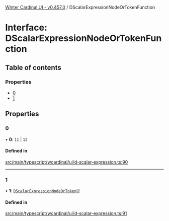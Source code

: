 [Winter Cardinal UI - v0.457.0](../index.md) / DScalarExpressionNodeOrTokenFunction

# Interface: DScalarExpressionNodeOrTokenFunction

## Table of contents

### Properties

- [0](DScalarExpressionNodeOrTokenFunction.md#0)
- [1](DScalarExpressionNodeOrTokenFunction.md#1)

## Properties

### 0

• **0**: ``11`` \| ``12``

#### Defined in

[src/main/typescript/wcardinal/ui/d-scalar-expression.ts:90](https://github.com/winter-cardinal/winter-cardinal-ui/blob/v0.457.0/src/main/typescript/wcardinal/ui/d-scalar-expression.ts#L90)

___

### 1

• **1**: [`DScalarExpressionNodeOrToken`](../index.md#dscalarexpressionnodeortoken)[]

#### Defined in

[src/main/typescript/wcardinal/ui/d-scalar-expression.ts:91](https://github.com/winter-cardinal/winter-cardinal-ui/blob/v0.457.0/src/main/typescript/wcardinal/ui/d-scalar-expression.ts#L91)
